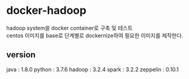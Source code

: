 # docker-hadoop
hadoop system을 docker container로 구축 및 테스트  
centos 이미지를 base로 단계별로 dockernize하여 필요한 이미지를 제작한다.

## version
java : 1.8.0
python : 3.7.6
hadoop : 3.2.4
spark : 3.2.2
zeppelin : 0.10.1